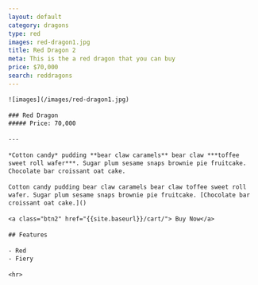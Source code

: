 ```yaml
---
layout: default
category: dragons
type: red
images: red-dragon1.jpg
title: Red Dragon 2
meta: This is the a red dragon that you can buy
price: $70,000
search: reddragons
---
```


<main role="main">

	![images](/images/red-dragon1.jpg)

	### Red Dragon
	##### Price: 70,000

	---

	*Cotton candy* pudding **bear claw caramels** bear claw ***toffee sweet roll wafer***. Sugar plum sesame snaps brownie pie fruitcake. Chocolate bar croissant oat cake.

	Cotton candy pudding bear claw caramels bear claw toffee sweet roll wafer. Sugar plum sesame snaps brownie pie fruitcake. [Chocolate bar croissant oat cake.]()

	<a class="btn2" href="{{site.baseurl}}/cart/"> Buy Now</a>

	## Features

	- Red
	- Fiery

	<hr>

</main>
